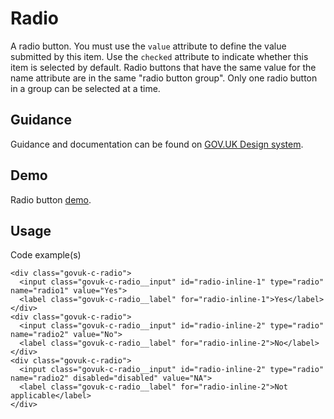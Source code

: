 # Radio

A radio button. You must use the `value` attribute to define the value submitted by this item. Use the `checked` attribute to indicate whether this item is selected by default. Radio buttons that have the same value for the name attribute are in the same "radio button group". Only one radio button in a group can be selected at a time.

## Guidance

Guidance and documentation can be found on [GOV.UK Design system](linkgoeshere).

## Demo

Radio button [demo](radio.html).

## Usage

Code example(s)

```
<div class="govuk-c-radio">
  <input class="govuk-c-radio__input" id="radio-inline-1" type="radio" name="radio1" value="Yes">
  <label class="govuk-c-radio__label" for="radio-inline-1">Yes</label>
</div>
<div class="govuk-c-radio">
  <input class="govuk-c-radio__input" id="radio-inline-2" type="radio" name="radio2" value="No">
  <label class="govuk-c-radio__label" for="radio-inline-2">No</label>
</div>
<div class="govuk-c-radio">
  <input class="govuk-c-radio__input" id="radio-inline-2" type="radio" name="radio2" disabled="disabled" value="NA">
  <label class="govuk-c-radio__label" for="radio-inline-2">Not applicable</label>
</div>

```


<!--
## Installation

```
npm install --save @govuk-frontend/radio
```
-->
